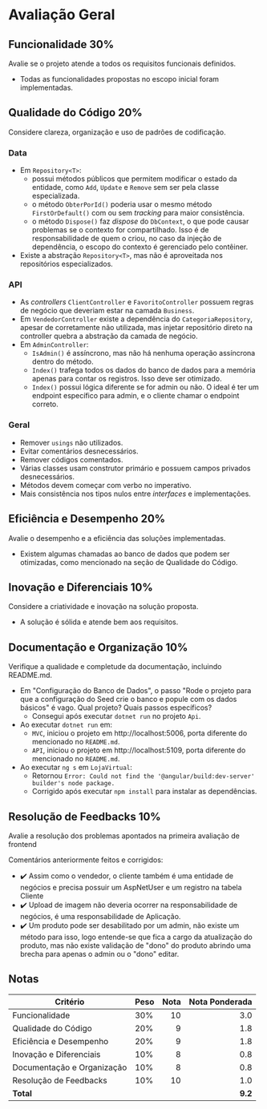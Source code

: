 # Avaliação Geral

## Funcionalidade 30%

Avalie se o projeto atende a todos os requisitos funcionais definidos.
* Todas as funcionalidades propostas no escopo inicial foram implementadas.

## Qualidade do Código 20%

Considere clareza, organização e uso de padrões de codificação.

### Data
* Em `Repository<T>`:
  - possui métodos públicos que permitem modificar o estado da entidade, como `Add`, `Update` e `Remove` sem ser pela classe especializada.
  - o método `ObterPorId()` poderia usar o mesmo método `FirstOrDefault()` com ou sem _tracking_ para maior consistência.
  - o método `Dispose()` faz _dispose_ do `DbContext`, o que pode causar problemas se o contexto for compartilhado. Isso é de responsabilidade de quem o criou, no caso da injeção de dependência, o escopo do contexto é gerenciado pelo contêiner.
* Existe a abstração `Repository<T>`, mas não é aproveitada nos repositórios especializados.

### API
* As _controllers_ `ClientController` e `FavoritoController` possuem regras de negócio que deveriam estar na camada `Business`.
* Em `VendedorController` existe a dependência do `CategoriaRepository`, apesar de corretamente não utilizada, mas injetar repositório direto na controller quebra a abstração da camada de negócio.
* Em `AdminController`:
  - `IsAdmin()` é assíncrono, mas não há nenhuma operação assíncrona dentro do método.
  - `Index()` trafega todos os dados do banco de dados para a memória apenas para contar os registros. Isso deve ser otimizado.
  - `Index()` possui lógica diferente se for admin ou não. O ideal é ter um endpoint específico para admin, e o cliente chamar o endpoint correto.

### Geral

* Remover `usings` não utilizados.
* Evitar comentários desnecessários.
* Remover códigos comentados.
* Várias classes usam construtor primário e possuem campos privados desnecessários.
* Métodos devem começar com verbo no imperativo.
* Mais consistência nos tipos nulos entre _interfaces_ e implementações.

## Eficiência e Desempenho 20%

Avalie o desempenho e a eficiência das soluções implementadas.
* Existem algumas chamadas ao banco de dados que podem ser otimizadas, como mencionado na seção de Qualidade do Código.

## Inovação e Diferenciais 10%

Considere a criatividade e inovação na solução proposta.
* A solução é sólida e atende bem aos requisitos.

## Documentação e Organização 10%

Verifique a qualidade e completude da documentação, incluindo README.md.

* Em "Configuração do Banco de Dados", o passo "Rode o projeto para que a configuração do Seed crie o banco e popule com os dados básicos" é vago. Qual projeto? Quais passos específicos?
  - Consegui após executar `dotnet run` no projeto `Api`.
* Ao executar `dotnet run` em:
  - `MVC`, iniciou o projeto em http://localhost:5006, porta diferente do mencionado no `README.md`.
  - `API`, iniciou o projeto em http://localhost:5109, porta diferente do mencionado no `README.md`.
* Ao executar `ng s` em `LojaVirtual`:
  - Retornou `Error: Could not find the '@angular/build:dev-server' builder's node package.`
  - Corrigido após executar `npm install` para instalar as dependências.

## Resolução de Feedbacks 10%

Avalie a resolução dos problemas apontados na primeira avaliação de frontend

Comentários anteriormente feitos e corrigidos:
  * ✔️ Assim como o vendedor, o cliente também é uma entidade de negócios e precisa possuir um AspNetUser e um registro na tabela Cliente
  * ✔️ Upload de imagem não deveria ocorrer na responsabilidade de negócios, é uma responsabilidade de Aplicação.    
  * ️✔️ Um produto pode ser desabilitado por um admin, não existe um método para isso, logo entende-se que fica a cargo da atualização do produto, mas não existe validação de "dono" do produto abrindo uma brecha para apenas o admin ou o "dono" editar.

## Notas

| Critério                     | Peso | Nota | Nota Ponderada |
|------------------------------|------|-----:|---------------:|
| Funcionalidade               | 30%  |   10 |            3.0 |
| Qualidade do Código          | 20%  |    9 |            1.8 |
| Eficiência e Desempenho      | 20%  |    9 |            1.8 |
| Inovação e Diferenciais      | 10%  |    8 |            0.8 |
| Documentação e Organização   | 10%  |    8 |            0.8 |
| Resolução de Feedbacks       | 10%  |   10 |            1.0 |
| **Total**                    |      |      |        **9.2** |

